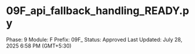 # 09F_api_fallback_handling_READY.py

Phase: 9
Module: F
Prefix: 09F_
Status: Approved
Last Updated: July 28, 2025 6:58 PM (GMT+5:30)